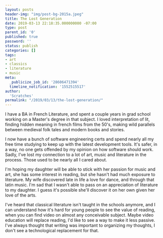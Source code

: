 ```yaml
---
layout: posts
header-img: "img/post-bg-2015a.jpeg"
title: The Lost Generation
date: 2019-03-13 22:18:35.000000000 -07:00
type: post
parent_id: '0'
published: true
password: ''
status: publish
categories: []
tags:
- art
- classics
- literature
- music
meta:
  _publicize_job_id: '28606471394'
  timeline_notification: '1552515517'
author:
  'Scratches'
permalink: "/2019/03/13/the-lost-generation/"
---
```


I have a BA in French Literature, and spent a couple years in grad school working on a Master's degree in that subject. I loved interpretation of lit, finding hidden meaning in french films from the 50's, making wild parallels between medieval folk tales and modern books and stories.


I now have a bunch of software engineering certs and spend nearly all my free time studying to keep up with the latest development tools. It's safer, in a way, no one gets offended by my opinion on how software should work. Sadly, I've lost my connection to a lot of art, music and literature in the process. Those used to be nearly all I cared about.


I'm hoping my daughter will be able to stick with her passion for music and art, she has some interest in reading, but she hasn't had much exposure to literature. My wife discovered late in life a love for dance, and through that latin music. I'm sad that I wasn't able to pass on an appreciation of literature to my daughter. I guess it's possible she'll discover it on her own given her love of the arts.


I've heard that classical literature isn't taught in the schools anymore, and I can understand how it's hard for young people to see the value of reading, when you can find video on almost any conceivable subject.  Maybe video education will replace reading, I'd like to see a way to make it less passive. I've always thought that writing was important to organizing my thoughts, I don't see a technological replacement for that.


